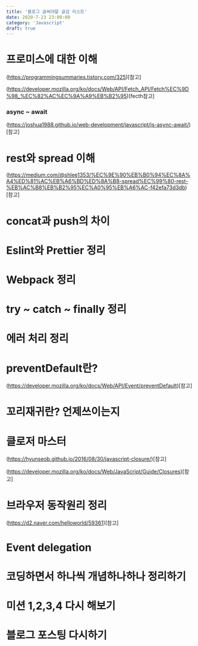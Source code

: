 ```yaml
---
title: '블로그 글써야할 글감 리스트'
date: 2020-7-23 23:00:00
category: 'Javascript'
draft: true
---
```


# 프로미스에 대한 이해

(https://programmingsummaries.tistory.com/325)[참고]

(https://developer.mozilla.org/ko/docs/Web/API/Fetch_API/Fetch%EC%9D%98_%EC%82%AC%EC%9A%A9%EB%B2%95)[fecth참고]

### async ~ await

(https://joshua1988.github.io/web-development/javascript/js-async-await/)[참고]

# rest와 spread 이해

(https://medium.com/@shlee1353/%EC%9E%90%EB%B0%94%EC%8A%A4%ED%81%AC%EB%A6%BD%ED%8A%B8-spread%EC%99%80-rest-%EB%AC%B8%EB%B2%95%EC%A0%95%EB%A6%AC-f42efa73d3db)[참고]

# concat과 push의 차이

# Eslint와 Prettier 정리

# Webpack 정리

# try ~ catch ~ finally 정리

# 에러 처리 정리

# preventDefault란?

(https://developer.mozilla.org/ko/docs/Web/API/Event/preventDefault)[참고]

# 꼬리재귀란? 언제쓰이는지

# 클로저 마스터

(https://hyunseob.github.io/2016/08/30/javascript-closure/)[참고]

(https://developer.mozilla.org/ko/docs/Web/JavaScript/Guide/Closures)[참고]

# 브라우저 동작원리 정리

(https://d2.naver.com/helloworld/59361)[참고]

# Event delegation

# 코딩하면서 하나씩 개념하나하나 정리하기

# 미션 1,2,3,4 다시 해보기

# 블로그 포스팅 다시하기
